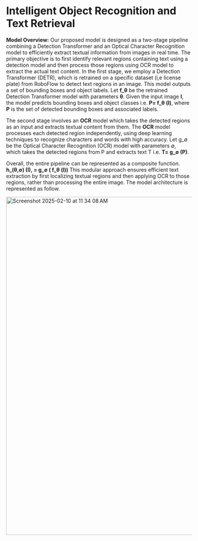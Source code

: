 # Intelligent Object Recognition and Text Retrieval

**Model Overview:**
Our proposed model is designed as a two-stage pipeline combining a Detection Transformer and an Optical Character Recognition model to efficiently extract textual information from images in real time. The primary objective is to first identify relevant regions containing text using a detection model and then process those regions using OCR model to extract the actual text content. 
In the first stage, we employ a Detection Transformer (DETR), which is retrained on a specific dataset (i,e license plate) from RoboFlow to detect text regions in an image. This model outputs a set of bounding boxes and object labels. Let **f_θ** be the retrained Detection Transformer model with parameters **θ**. Given the input image **I**, the model predicts bounding boxes and object classes i.e. **P= f_θ  (I)**, where **P** is the set of detected bounding boxes and associated labels. 

The second stage involves an **OCR** model which takes the detected regions as an input and extracts textual content from them. The **OCR** model processes each detected region independently, using deep learning techniques to recognize characters and words with high accuracy. Let g_∅ be the Optical Character Recognition (OCR) model with parameters ∅, which takes the detected regions from P and extracts text T i.e. **T= g_∅  (P)**.

Overall, the entire pipeline can be represented as a composite function.
**h_(θ,∅)  (I), = g_∅ ( f_θ  (I))**
This modular approach ensures efficient text extraction by first localizing textual regions and then applying OCR to those regions, rather than processing the entire image. The model architecture is represented as follow.


<img width="914" alt="Screenshot 2025-02-10 at 11 34 08 AM" src="https://github.com/user-attachments/assets/36aba1da-e9cb-4e93-8607-fb587ffda959" />
